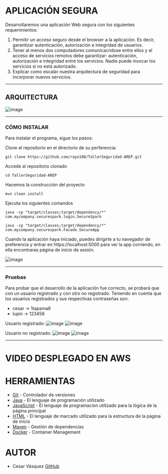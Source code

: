 # APLICACIÓN SEGURA

Desarrollaremos una aplicación Web segura con los siguientes requerimientos:
1. Permitir un acceso seguro desde el browser a la aplicación. Es decir, garantizar autenticación, autorización e integridad de usuarios.
2. Tener al menos dos computadores comunicacndose entre ellos y el acceso de servicios remotos debe garantizar: autenticación, autorización e integridad entre los servicios. Nadie puede invocar los servicios si no está autorizado.
3. Explicar como escalar nuestra arquitectura de seguridad para incorporar nuevos servicios.

---
## ARQUITECTURA
![image](https://github.com/rayo100/TallerSeguridad-AREP/assets/89558695/133c9d47-c742-4a99-bfd3-89fd1eeb5efb)


---
### CÓMO INSTALAR
Para instalar el programa, sigue los pasos:

Clone el repositorio en el directorio de su perferencia:

    git clone https://github.com/rayo100/TallerSeguridad-AREP.git
    
Accede al repositorio clonado

    cd TallerSeguridad-AREP

Hacemos la construcción del proyecto

    mvn clean install

Ejecuta los siguientes comandos 

    java -cp "target/classes;target/dependency/*" com.mycompany.securespark.login.SecureSpark
    
    java -cp "target/classes;target/dependency/*" com.mycompany.securespark.Facade.SecureApp
    
Cuando la aplicación haya iniciado, puedes dirigirte a tu navegador de preferencia y entrar en https://localhost:5000 para ver la app corriendo, 
en ella encontraras página de inicio de sesión.

![image](https://github.com/rayo100/TallerSeguridad-AREP/assets/89558695/38a1726c-ca7b-44cd-817c-e7a8b5d61aaa)


---
### Pruebas
Para probar que el desarrollo de la aplicación fue correcto, se probará que con un usuario registrado y con otro no registrado.
Teniendo en cuenta que los usuarios registrados y sus respectivas contraseñas son:
* cesar -> 1tapama6
* lupin -> 123456

Usuario registrado:
![image](https://github.com/rayo100/TallerSeguridad-AREP/assets/89558695/45308413-6417-46f8-b12f-03685221e48d)
![image](https://github.com/rayo100/TallerSeguridad-AREP/assets/89558695/6a713c16-1933-4e46-8383-2a9a1e1d0bb7)

Usuario no registrado:
![image](https://github.com/rayo100/TallerSeguridad-AREP/assets/89558695/b395fb74-cf46-4f49-8178-9d3acebeb775)
![image](https://github.com/rayo100/TallerSeguridad-AREP/assets/89558695/141fb678-8a1a-47d8-8816-6afcb33945e2)

	
---
# VIDEO DESPLEGADO EN AWS



# HERRAMIENTAS

  * [Git](https://git-scm.com/) - Controlador de versiones
  * [Java](https://www.java.com/) - El lenguaje de programación utilizado
  * [JavaScript](https://www.javascript.com/) - El lenguaje de programación utilizado para la lógica de la página principal
  * [HTML](https://html.com/document/) - El lenguaje de marcado utilizado para la estructura de la página de inicio
  * [Maven](https://maven.apache.org/) - Gestión de dependencias
  * [Docker](https://www.docker.com/) - Container Management

# AUTOR

  * Cesar Vásquez [GitHub](https://github.com/rayo100)
